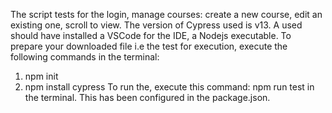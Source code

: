 The script tests for the login, manage courses: create a new course, edit an existing one, scroll to view.
The version of Cypress used is v13.
A used should have installed a VSCode for the IDE, a Nodejs executable.
To prepare your downloaded file i.e the test for execution, execute the following commands in the terminal:

1. npm init
2. npm install cypress
   To run the, execute this command: npm run test in the terminal. This has been configured in the package.json.
